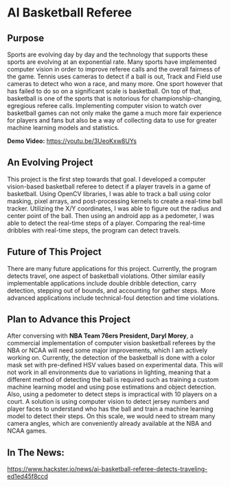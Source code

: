 # AI Basketball Referee

## Purpose
Sports are evolving day by day and the technology that supports these sports are evolving at an exponential rate. Many sports have implemented computer vision in order to improve referee calls and the overall fairness of the game. Tennis uses cameras to detect if a ball is out, Track and Field use cameras to detect who won a race, and many more. One sport however that has failed to do so on a significant scale is basketball. On top of that, basketball is one of the sports that is notorious for championship-changing, egregious referee calls. Implementing computer vision to watch over basketball games can not only make the game a much more fair experience for players and fans but also be a way of collecting data to use for greater machine learning models and statistics.

**Demo Video:** https://youtu.be/3UeoKxw8UYs

## An Evolving Project
This project is the first step towards that goal. I developed a computer vision-based basketball referee to detect if a player travels in a game of basketball. Using OpenCV libraries, I was able to track a ball using color masking, pixel arrays, and post-processing kernels to create a real-time ball tracker. Utilizing the X/Y coordinates, I was able to figure out the radius and center point of the ball. Then using an android app as a pedometer, I was able to detect the real-time steps of a player. Comparing the real-time dribbles with real-time steps, the program can detect travels.

## Future of This Project
There are many future applications for this project. Currently, the program detects travel, one aspect of basketball violations. Other similar easily implementable applications include double dribble detection, carry detection, stepping out of bounds, and accounting for gather steps. More advanced applications include technical-foul detection and time violations.

## Plan to Advance this Project
After conversing with **NBA Team 76ers President, Daryl Morey**, a commercial implementation of computer vision basketball referees by the NBA or NCAA will need some major improvements, which I am actively working on. Currently, the detection of the basketball is done with a color mask set with pre-defined HSV values based on experimental data. This will not work in all environments due to variations in lighting, meaning that a different method of detecting the ball is required such as training a custom machine learning model and using pose estimations and object detection. Also, using a pedometer to detect steps is impractical with 10 players on a court. A solution is using computer vision to detect jersey numbers and player faces to understand who has the ball and train a machine learning model to detect their steps. On this scale, we would need to stream many camera angles, which are conveniently already available at the NBA and NCAA games.

## In The News:
https://www.hackster.io/news/ai-basketball-referee-detects-traveling-ed1ed45f8ccd
